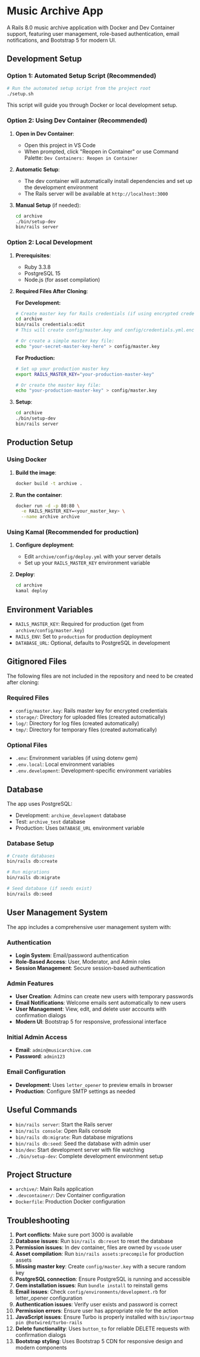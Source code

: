 # Music Archive App

A Rails 8.0 music archive application with Docker and Dev Container support, featuring user management, role-based authentication, email notifications, and Bootstrap 5 for modern UI.

## Development Setup

### Option 1: Automated Setup Script (Recommended)
```bash
# Run the automated setup script from the project root
./setup.sh
```
This script will guide you through Docker or local development setup.

### Option 2: Using Dev Container (Recommended)

1. **Open in Dev Container**: 
   - Open this project in VS Code
   - When prompted, click "Reopen in Container" or use Command Palette: `Dev Containers: Reopen in Container`

2. **Automatic Setup**: 
   - The dev container will automatically install dependencies and set up the development environment
   - The Rails server will be available at `http://localhost:3000`

3. **Manual Setup** (if needed):
   ```bash
   cd archive
   ./bin/setup-dev
   bin/rails server
   ```

### Option 2: Local Development

1. **Prerequisites**:
   - Ruby 3.3.8
   - PostgreSQL 15
   - Node.js (for asset compilation)

2. **Required Files After Cloning**:
   
   **For Development:**
   ```bash
   # Create master key for Rails credentials (if using encrypted credentials)
   cd archive
   bin/rails credentials:edit
   # This will create config/master.key and config/credentials.yml.enc
   
   # Or create a simple master key file:
   echo "your-secret-master-key-here" > config/master.key
   ```
   
   **For Production:**
   ```bash
   # Set up your production master key
   export RAILS_MASTER_KEY="your-production-master-key"
   
   # Or create the master key file:
   echo "your-production-master-key" > config/master.key
   ```

3. **Setup**:
   ```bash
   cd archive
   ./bin/setup-dev
   bin/rails server
   ```



## Production Setup

### Using Docker

1. **Build the image**:
   ```bash
   docker build -t archive .
   ```

2. **Run the container**:
   ```bash
   docker run -d -p 80:80 \
     -e RAILS_MASTER_KEY=<your_master_key> \
     --name archive archive
   ```

### Using Kamal (Recommended for production)

1. **Configure deployment**:
   - Edit `archive/config/deploy.yml` with your server details
   - Set up your `RAILS_MASTER_KEY` environment variable

2. **Deploy**:
   ```bash
   cd archive
   kamal deploy
   ```

## Environment Variables

- `RAILS_MASTER_KEY`: Required for production (get from `archive/config/master.key`)
- `RAILS_ENV`: Set to `production` for production deployment
- `DATABASE_URL`: Optional, defaults to PostgreSQL in development

## Gitignored Files

The following files are not included in the repository and need to be created after cloning:

### Required Files
- `config/master.key`: Rails master key for encrypted credentials
- `storage/`: Directory for uploaded files (created automatically)
- `log/`: Directory for log files (created automatically)
- `tmp/`: Directory for temporary files (created automatically)

### Optional Files
- `.env`: Environment variables (if using dotenv gem)
- `.env.local`: Local environment variables
- `.env.development`: Development-specific environment variables

## Database

The app uses PostgreSQL:
- Development: `archive_development` database
- Test: `archive_test` database
- Production: Uses `DATABASE_URL` environment variable

### Database Setup
```bash
# Create databases
bin/rails db:create

# Run migrations
bin/rails db:migrate

# Seed database (if seeds exist)
bin/rails db:seed
```

## User Management System

The app includes a comprehensive user management system with:

### Authentication
- **Login System**: Email/password authentication
- **Role-Based Access**: User, Moderator, and Admin roles
- **Session Management**: Secure session-based authentication

### Admin Features
- **User Creation**: Admins can create new users with temporary passwords
- **Email Notifications**: Welcome emails sent automatically to new users
- **User Management**: View, edit, and delete user accounts with confirmation dialogs
- **Modern UI**: Bootstrap 5 for responsive, professional interface

### Initial Admin Access
- **Email**: `admin@musicarchive.com`
- **Password**: `admin123`

### Email Configuration
- **Development**: Uses `letter_opener` to preview emails in browser
- **Production**: Configure SMTP settings as needed

## Useful Commands

- `bin/rails server`: Start the Rails server
- `bin/rails console`: Open Rails console
- `bin/rails db:migrate`: Run database migrations
- `bin/rails db:seed`: Seed the database with admin user
- `bin/dev`: Start development server with file watching
- `./bin/setup-dev`: Complete development environment setup

## Project Structure

- `archive/`: Main Rails application
- `.devcontainer/`: Dev Container configuration
- `Dockerfile`: Production Docker configuration

## Troubleshooting

1. **Port conflicts**: Make sure port 3000 is available
2. **Database issues**: Run `bin/rails db:reset` to reset the database
3. **Permission issues**: In dev container, files are owned by `vscode` user
4. **Asset compilation**: Run `bin/rails assets:precompile` for production assets
5. **Missing master key**: Create `config/master.key` with a secure random key
6. **PostgreSQL connection**: Ensure PostgreSQL is running and accessible
7. **Gem installation issues**: Run `bundle install` to reinstall gems
8. **Email issues**: Check `config/environments/development.rb` for letter_opener configuration
9. **Authentication issues**: Verify user exists and password is correct
10. **Permission errors**: Ensure user has appropriate role for the action
11. **JavaScript issues**: Ensure Turbo is properly installed with `bin/importmap pin @hotwired/turbo-rails`
12. **Delete functionality**: Uses `button_to` for reliable DELETE requests with confirmation dialogs
13. **Bootstrap styling**: Uses Bootstrap 5 CDN for responsive design and modern components 